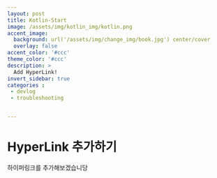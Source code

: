 ```yaml
---
layout: post
title: Kotlin-Start
image: /assets/img/kotlin_img/kotlin.png
accent_image: 
  background: url('/assets/img/change_img/book.jpg') center/cover
  overlay: false
accent_color: '#ccc'
theme_color: '#ccc'
description: >
  Add HyperLink!
invert_sidebar: true
categories :
 - devlog
 - troubleshooting


---
```


# HyperLink 추가하기

하이퍼링크를 추가해보겠습니당